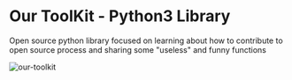 # Our ToolKit - Python3 Library
Open source python library focused on learning about how to contribute to open source process and sharing some "useless" and funny functions

![our-toolkit](https://i.kym-cdn.com/entries/icons/original/000/034/467/Communist_Bugs_Bunny_Banner.jpg)
